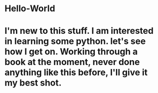 # Hello-World
# I'm new to this stuff. I am interested in learning some python. let's see how I get on. Working through a book at the moment, never done anything like this before, I'll give it my best shot.
